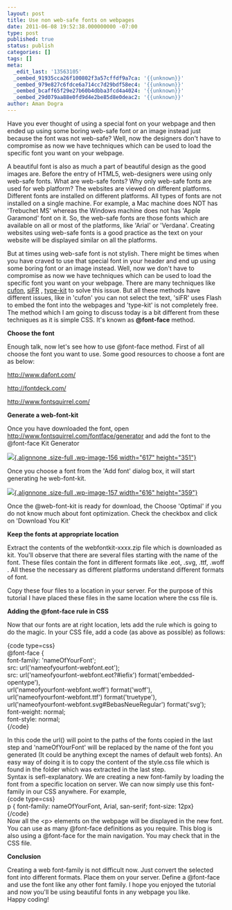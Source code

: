 ```yaml
---
layout: post
title: Use non web-safe fonts on webpages
date: 2011-06-08 19:52:38.000000000 -07:00
type: post
published: true
status: publish
categories: []
tags: []
meta:
  _edit_last: '13563105'
  _oembed_91935cca26f100802f3a57cffdf9a7ca: '{{unknown}}'
  _oembed_979e827c6fdce6a714cc7d29bdf58ec4: '{{unknown}}'
  _oembed_bcaff65f29e27b60b4dbba3fcd4a4024: '{{unknown}}'
  _oembed_29d079aa88e0fd9d4e2be85d8e0deac2: '{{unknown}}'
author: Aman Dogra
---
```


Have you ever thought of using a special font on your webpage and then
ended up using some boring web-safe font or an image instead just
because the font was not web-safe? Well, now the designers don't have to
compromise as now we have techniques which can be used to load the
specific font you want on your webpage.
<!--more-->
A beautiful font is also as much a part of beautiful design as the good
images are. Before the entry of HTML5, web-designers were using only
web-safe fonts. What are web-safe fonts? Why only web-safe fonts are
used for web platform? The websites are viewed on different platforms.
Different fonts are installed on different platforms. All types of fonts
are not installed on a single machine. For example, a Mac machine does
NOT has 'Trebuchet MS' whereas the Windows machine does not has 'Apple
Garamond' font on it. So, the web-safe fonts are those fonts which are
available on all or most of the platforms, like 'Arial' or 'Verdana'.
Creating websites using web-safe fonts is a good practice as the text on
your website will be displayed similar on all the platforms.

But at times using web-safe font is not stylish. There might be times
when you have craved to use that special font in your header and end up
using some boring font or an image instead. Well, now we don't have to
compromise as now we have techniques which can be used to load the
specific font you want on your webpage. There are many techniques like
[cufon](http://cufon.shoqolate.com/generate/ "cufon"),
[siFR](http://www.sifrgenerator.com/ "siFR") ,
[type-kit](http://typekit.com) to solve this issue. But all these
methods have different issues, like in 'cufon' you can not select the
text, 'siFR' uses Flash to embed the font into the webpages and
'type-kit' is not completely free. The method which I am going to
discuss today is a bit different from these techniques as it is simple
CSS. It's known as **@font-face** method.

**Choose the font**

Enough talk, now let's see how to use @font-face method. First of all
choose the font you want to use. Some good resources to choose a font
are as below:

<http://www.dafont.com/>

<http://fontdeck.com/>

<http://www.fontsquirrel.com/>

**Generate a web-font-kit**

Once you have downloaded the font, open
<http://www.fontsquirrel.com/fontface/generator> and add the font to the
@font-face Kit Generator

[![](%7B%7B%20site.baseurl%20%7D%7D/assets/font-gen1.png){.alignnone
.size-full .wp-image-156 width="617"
height="351"}](http://www.survah.com/wp-content/uploads/2011/06/font-gen1.png)

Once you choose a font from the 'Add font' dialog box, it will start
generating he web-font-kit.

[![](%7B%7B%20site.baseurl%20%7D%7D/assets/font-gen2.png){.alignnone
.size-full .wp-image-157 width="616"
height="359"}](http://www.survah.com/wp-content/uploads/2011/06/font-gen2.png)

Once the @web-font-kit is ready for download, the Choose 'Optimal' if
you do not know much about font optimization. Check the checkbox and
click on 'Download You Kit'

**Keep the fonts at appropriate location**

Extract the contents of the webfontkit-xxxx.zip file which is downloaded
as kit. You'll observe that there are several files starting with the
name of the font. These files contain the font in different formats like
.eot, .svg, .ttf, .woff . All these the necessary as different platforms
understand different formats of font.

Copy these four files to a location in your server. For the purpose of
this tutorial I have placed these files in the same location where the
css file is.

**Adding the @font-face rule in CSS**

Now that our fonts are at right location, lets add the rule which is
going to do the magic. In your CSS file, add a code (as above as
possible) as follows:

{code type=css}\
@font-face {\
font-family: 'nameOfYourFont';\
src: url('nameofyourfont-webfont.eot');\
src: url('nameofyourfont-webfont.eot?\#iefix')
format('embedded-opentype'),\
url('nameofyourfont-webfont.woff') format('woff'),\
url('nameofyourfont-webfont.ttf') format('truetype'),\
url('nameofyourfont-webfont.svg\#BebasNeueRegular') format('svg');\
font-weight: normal;\
font-style: normal;\
{/code}

In this code the url() will point to the paths of the fonts copied in
the last step and 'nameOfYourFont' will be replaced by the name of the
font you generated (It could be anything except the names of default web
fonts). An easy way of doing it is to copy the content of the style.css
file which is found in the folder which was extracted in the last step.\
Syntax is sefl-explanatory. We are creating a new font-family by loading
the font from a specific location on server. We can now simply use this
font-family in our CSS anywhere. For example,\
{code type=css}\
p { font-family: nameOfYourFont, Arial, san-serif; font-size: 12px}\
{/code}\
Now all the &lt;p&gt; elements on the webpage will be displayed in the
new font. You can use as many @font-face definitions as you require.
This blog is also using a @font-face for the main navigation. You may
check that in the CSS file.

**Conclusion**

Creating a web font-family is not difficult now. Just convert the
selected font into different formats. Place them on your server. Define
a @font-face and use the font like any other font family. I hope you
enjoyed the tutorial and now you'll be using beautiful fonts in any
webpage you like.\
Happy coding!
